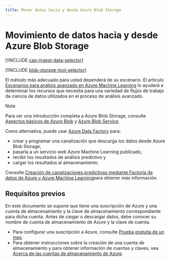 ```yaml
---
title: Mover datos hacia y desde Azure Blob Storage
---
```

# <a name="move-data-to-and-from-azure-blob-storage"></a>Movimiento de datos hacia y desde Azure Blob Storage
[!INCLUDE [cap-ingest-data-selector](../../../includes/cap-ingest-data-selector.md)]

<!-- just in case, adding this to separate these two include references -->

[!INCLUDE [blob-storage-tool-selector](../../../includes/machine-learning-blob-storage-tool-selector.md)]

El método más adecuado para usted dependerá de su escenario. El artículo [Escenarios para análisis avanzado en Azure Machine Learning](plan-sample-scenarios.md) lo ayudará a determinar los recursos que necesita para una variedad de flujos de trabajo de ciencia de datos utilizados en el proceso de análisis avanzado.

> [!NOTE]
> Para ver una introducción completa a Azure Blob Storage, consulte [Aspectos básicos de Azure Blob](../../storage/blobs/storage-dotnet-how-to-use-blobs.md) y [Azure Blob Service](https://msdn.microsoft.com/library/azure/dd179376.aspx).
> 
> 

Como alternativa, puede usar [Azure Data Factory](https://azure.microsoft.com/services/data-factory/) para: 

* crear y programar una canalización que descarga los datos desde Azure Blob Storage, 
* pasarla a un servicio web Azure Machine Learning publicado, 
* recibir los resultados de análisis predictivo y 
* cargar los resultados al almacenamiento. 

Consulte [Creación de canalizaciones predictivas mediante Factoría de datos de Azure y Azure Machine Learning](../../data-factory/v1/data-factory-azure-ml-batch-execution-activity.md)para obtener más información.

## <a name="prerequisites"></a>Requisitos previos
En este documento se supone que tiene una suscripción de Azure y una cuenta de almacenamiento y la clave de almacenamiento correspondiente para dicha cuenta. Antes de cargar o descargar datos, debe conocer su nombre de cuenta de almacenamiento de Azure y la clave de cuenta.

* Para configurar una suscripción a Azure, consulte [Prueba gratuita de un mes](https://azure.microsoft.com/pricing/free-trial/).
* Para obtener instrucciones sobre la creación de una cuenta de almacenamiento y para obtener información de cuentas y claves, vea [Acerca de las cuentas de almacenamiento de Azure](../../storage/common/storage-create-storage-account.md).

